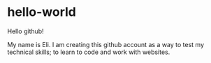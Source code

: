 # hello-world

Hello github!

My name is Eli. I am creating this github account as a way to test my technical skills; to learn to code and work with websites.

